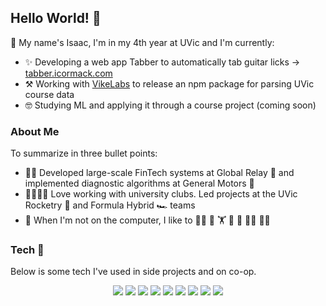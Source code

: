 ## Hello World! 👋
🌱 My name's Isaac, I'm in my 4th year at UVic and I'm currently:
- ✨ Developing a web app Tabber to automatically tab guitar licks -> [tabber.icormack.com](https://tabber.icormack.com)
- :hammer_and_pick:	Working with [VikeLabs](https://github.com/VikeLabs) to release an npm package for parsing UVic course data
- :nerd_face:	Studying ML and applying it through a course project (coming soon)

### About Me 
To summarize in three bullet points:
- :man_technologist:	Developed  large-scale FinTech systems at Global Relay :bank: and implemented diagnostic algorithms at General Motors :blue_car:	
- :family_man_man_girl_boy:	 Love working with university clubs. Led projects at the UVic Rocketry :rocket:	and Formula Hybrid :racing_car:	teams
- :revolving_hearts:	When I'm not on the computer, I like to :cook:	:guitar:	:weight_lifting:	:bicyclist: :runner: :climbing_man:	:man_cartwheeling:


### Tech :abacus:	
Below is some tech I've used in side projects and on co-op.
<p align='center'>
    <img src="https://img.shields.io/badge/java-%23ED8B00.svg?&style=for-the-badge&logo=java&logoColor=white">
    <img src="https://img.shields.io/badge/python%20-%2314354C.svg?&style=for-the-badge&logo=python&logoColor=white">
    <img src="https://img.shields.io/badge/node.js%20-%2343853D.svg?&style=for-the-badge&logo=node.js&logoColor=white">
    <img src="https://img.shields.io/badge/typescript%20-%23007ACC.svg?&style=for-the-badge&logo=typescript&logoColor=white">
    <img src="https://img.shields.io/badge/postgresql-%23336791.svg?&style=for-the-badge&logo=postgresql&logoColor=white">
    <img src="https://img.shields.io/badge/react%20-%2320232a.svg?&style=for-the-badge&logo=react&logoColor=%2361DAFB">
    <img src="https://img.shields.io/badge/Docker%20-%232496ED.svg?&style=for-the-badge&logo=Docker&logoColor=white">
    <img src="https://img.shields.io/badge/html5%20-%23E34F26.svg?&style=for-the-badge&logo=html5&logoColor=white">
    <img src="https://img.shields.io/badge/css3%20-%231572B6.svg?&style=for-the-badge&logo=css3&logoColor=white">
</p>

<!--
**isaaccormack/isaaccormack** is a ✨ _special_ ✨ repository because its `README.md` (this file) appears on your GitHub profile.

Here are some ideas to get you started:

- 🔭 I’m currently working on ...
- 🌱 I’m currently learning ...
- 👯 I’m looking to collaborate on ...
- 🤔 I’m looking for help with ...
- 💬 Ask me about ...
- 📫 How to reach me: ...
- 😄 Pronouns: ...
- ⚡ Fun fact: ...
-->
